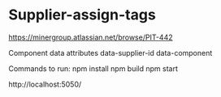 # Supplier-assign-tags

https://minergroup.atlassian.net/browse/PIT-442

Component data attributes
data-supplier-id
data-component

Commands to run:
npm install
npm build
npm start

http://localhost:5050/
